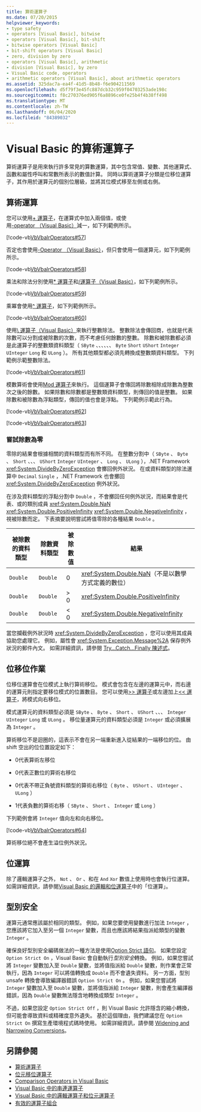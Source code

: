 ```yaml
---
title: 算術運算子
ms.date: 07/20/2015
helpviewer_keywords:
- type safety
- operators [Visual Basic], bitwise
- operators [Visual Basic], bit-shift
- bitwise operators [Visual Basic]
- bit-shift operators [Visual Basic]
- zero, division by zero
- operators [Visual Basic], arithmetic
- division [Visual Basic], by zero
- Visual Basic code, operators
- arithmetic operators [Visual Basic], about arithmetic operators
ms.assetid: 325dac7a-ea4f-41d5-8b48-f6e904211569
ms.openlocfilehash: d5f79f3e45fc887dcb32c959f04703253ade198c
ms.sourcegitcommit: f8c270376ed905f6a8896ce0fe25b4f4b38ff498
ms.translationtype: MT
ms.contentlocale: zh-TW
ms.lasthandoff: 06/04/2020
ms.locfileid: "84389032"
---
```

# <a name="arithmetic-operators-in-visual-basic"></a>Visual Basic 的算術運算子
算術運算子是用來執行許多常見的算數運算，其中包含常值、變數、其他運算式、函數和屬性呼叫和常數所表示的數值計算。 同時以算術運算子分類是位移位運算子，其作用於運算元的個別位層級，並將其位模式移至左側或右側。  
  
## <a name="arithmetic-operations"></a>算術運算  
 您可以使用[+ 運算子](../../../language-reference/operators/addition-operator.md)，在運算式中加入兩個值，或使用[-operator （Visual Basic）](../../../language-reference/operators/subtraction-operator.md)減一，如下列範例所示。  
  
 [!code-vb[VbVbalrOperators#57](~/samples/snippets/visualbasic/VS_Snippets_VBCSharp/VbVbalrOperators/VB/Class1.vb#57)]  
  
 否定也會使用[-Operator （Visual Basic）](../../../language-reference/operators/subtraction-operator.md)，但只會使用一個運算元，如下列範例所示。  
  
 [!code-vb[VbVbalrOperators#58](~/samples/snippets/visualbasic/VS_Snippets_VBCSharp/VbVbalrOperators/VB/Class1.vb#58)]  
  
 乘法和除法分別使用[* 運算子](../../../language-reference/operators/multiplication-operator.md)和[/運算子（Visual Basic）](../../../language-reference/operators/floating-point-division-operator.md)，如下列範例所示。  
  
 [!code-vb[VbVbalrOperators#59](~/samples/snippets/visualbasic/VS_Snippets_VBCSharp/VbVbalrOperators/VB/Class1.vb#59)]  
  
 乘冪會使用[^ 運算子](../../../language-reference/operators/exponentiation-operator.md)，如下列範例所示。  
  
 [!code-vb[VbVbalrOperators#60](~/samples/snippets/visualbasic/VS_Snippets_VBCSharp/VbVbalrOperators/VB/Class1.vb#60)]  
  
 使用[\ 運算子（Visual Basic）](../../../language-reference/operators/integer-division-operator.md)來執行整數除法。 整數除法會傳回商，也就是代表除數可以分割成被除數的次數，而不考慮任何餘數的整數。 除數和被除數都必須是此運算子的整數類資料類型（ `SByte` 、、、、、、 `Byte` `Short` `UShort` `Integer` `UInteger` `Long` 和 `ULong` ）。 所有其他類型都必須先轉換成整數類資料類型。 下列範例示範整數除法。  
  
 [!code-vb[VbVbalrOperators#61](~/samples/snippets/visualbasic/VS_Snippets_VBCSharp/VbVbalrOperators/VB/Class1.vb#61)]  
  
 模數算術會使用[Mod 運算子](../../../language-reference/operators/mod-operator.md)來執行。 這個運算子會傳回將除數相除成除數為整數次之後的餘數。 如果除數和除數都是整數類資料類型，則傳回的值是整數。 如果除數和被除數為浮點類型，傳回的值也會是浮點。 下列範例示範此行為。  
  
 [!code-vb[VbVbalrOperators#62](~/samples/snippets/visualbasic/VS_Snippets_VBCSharp/VbVbalrOperators/VB/Class1.vb#62)]  
  
 [!code-vb[VbVbalrOperators#63](~/samples/snippets/visualbasic/VS_Snippets_VBCSharp/VbVbalrOperators/VB/Class1.vb#63)]  
  
### <a name="attempted-division-by-zero"></a>嘗試除數為零  
 零除的結果會根據相關的資料類型而有所不同。 在整數分割中（ `SByte` 、 `Byte` 、 `Short` 、、、 `UShort` `Integer` `UInteger` 、 `Long` 、 `ULong` ），.NET Framework <xref:System.DivideByZeroException> 會擲回例外狀況。 在或資料類型的除法運算中 `Decimal` `Single` ，.NET Framework 也會擲回 <xref:System.DivideByZeroException> 例外狀況。  
  
 在涉及資料類型的浮點分割中 `Double` ，不會擲回任何例外狀況，而結果會是代表、或的類別成員 <xref:System.Double.NaN> <xref:System.Double.PositiveInfinity> <xref:System.Double.NegativeInfinity> ，視被除數而定。 下表摘要說明嘗試將值零除的各種結果 `Double` 。  
  
|被除數的資料類型|除數資料類型|被除數值|結果|  
|---|---|---|---|  
|`Double`|`Double`|0|<xref:System.Double.NaN>（不是以數學方式定義的數位）|  
|`Double`|`Double`|> 0|<xref:System.Double.PositiveInfinity>|  
|`Double`|`Double`|\< 0|<xref:System.Double.NegativeInfinity>|  
  
 當您攔截例外狀況時 <xref:System.DivideByZeroException> ，您可以使用其成員協助您處理它。 例如，屬性會 <xref:System.Exception.Message%2A> 保存例外狀況的郵件內文。 如需詳細資訊，請參閱 [Try...Catch...Finally 陳述式](../../../language-reference/statements/try-catch-finally-statement.md)。  
  
## <a name="bit-shift-operations"></a>位移位作業  
 位移位運算會在位模式上執行算術移位。 模式會包含在左邊的運算元中，而右邊的運算元則指定要移位模式的位置數目。 您可以使用[>> 運算子](../../../language-reference/operators/right-shift-operator.md)或左邊加上[<< 運算子](../../../language-reference/operators/left-shift-operator.md)，將模式向右移位。  
  
 模式運算元的資料類型必須是 `SByte` 、 `Byte` 、 `Short` 、 `UShort` 、、、 `Integer` `UInteger` `Long` 或 `ULong` 。 移位量運算元的資料類型必須是 `Integer` 或必須擴展為 `Integer` 。  
  
 算術移位不是迴圈的，這表示不會在另一端重新進入從結果的一端移位的位。 由 shift 空出的位位置設定如下：  
  
- 0代表算術左移位  
  
- 0代表正數位的算術右移位  
  
- 0代表不帶正負號資料類型的算術右移位（ `Byte` 、 `UShort` 、 `UInteger` 、 `ULong` ）  
  
- 1代表負數的算術右移（ `SByte` 、 `Short` 、 `Integer` 或 `Long` ）  
  
 下列範例會將 `Integer` 值向左和向右移位。  
  
 [!code-vb[VbVbalrOperators#64](~/samples/snippets/visualbasic/VS_Snippets_VBCSharp/VbVbalrOperators/VB/Class1.vb#64)]  
  
 算術移位絕不會產生溢位例外狀況。  
  
## <a name="bitwise-operations"></a>位運算  
 除了邏輯運算子之外， `Not` 、 `Or` 、和在 `And` `Xor` 數值上使用時也會執行位運算。 如需詳細資訊，請參閱[Visual Basic 的邏輯和位運算子](logical-and-bitwise-operators.md)中的「位運算」。  
  
## <a name="type-safety"></a>型別安全  
 運算元通常應該屬於相同的類型。 例如，如果您要使用變數進行加法 `Integer` ，您應該將它加入至另一個 `Integer` 變數，而且也應該將結果指派給類型的變數 `Integer` 。  
  
 確保良好型別安全編碼做法的一種方法是使用[Option Strict 語句](../../../language-reference/statements/option-strict-statement.md)。 如果您設定 `Option Strict On` ，Visual Basic 會自動執行*型別安全*轉換。 例如，如果您嘗試將 `Integer` 變數加入至 `Double` 變數，並將值指派給 `Double` 變數，則作業會正常執行，因為 `Integer` 可以將值轉換成 `Double` 而不會遺失資料。 另一方面，型別 unsafe 轉換會導致編譯器錯誤 `Option Strict On` 。 例如，如果您嘗試將 `Integer` 變數加入至 `Double` 變數，並將值指派給 `Integer` 變數，則會產生編譯器錯誤，因為 `Double` 變數無法隱含地轉換成類型 `Integer` 。  
  
 不過，如果您設定 `Option Strict Off` ，則 Visual Basic 允許隱含的縮小轉換，但可能會導致資料或精確度意外遺失。 基於這個理由，我們建議您在 `Option Strict On` 撰寫生產環境程式碼時使用。 如需詳細資訊，請參閱 [Widening and Narrowing Conversions](../data-types/widening-and-narrowing-conversions.md)。  
  
## <a name="see-also"></a>另請參閱

- [算術運算子](../../../language-reference/operators/arithmetic-operators.md)
- [位元移位運算子](../../../language-reference/operators/bit-shift-operators.md)
- [Comparison Operators in Visual Basic](comparison-operators.md)
- [Visual Basic 中的串連運算子](concatenation-operators.md)
- [Visual Basic 中的邏輯運算子和位元運算子](logical-and-bitwise-operators.md)
- [有效的運算子組合](efficient-combination-of-operators.md)
